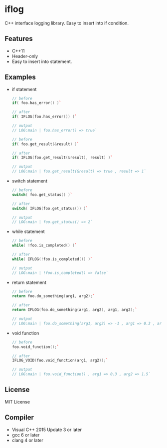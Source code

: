 # iflog

C++ interface logging library. Easy to insert into if condition.

## Features

* C++11
* Header-only
* Easy to insert into statement.

## Examples

* if statement
  ```cpp
  // before
  if( foo.has_error() )`

  // after
  if( IFLOG(foo.has_error()) )`

  // output
  // LOG:main | foo.has_error() => true`
  ```

  ```cpp
  // before
  if( foo.get_result(&result) )`

  // after
  if( IFLOG(foo.get_result(&result), result) )`

  // output
  // LOG:main | foo.get_result(&result) => true , result => 1`
  ```

* switch statement
  ```cpp
  // before
  switch( foo.get_status() )`

  // after
  switch( IFLOG(foo.get_status()) )`

  // output
  // LOG:main | foo.get_status() => 2`
  ```

* while statement
  ```cpp
  // before
  while( !foo.is_completed() )`

  // after
  while( IFLOG(!foo.is_completed()) )`

  // output
  // LOG:main | !foo.is_completed() => false`
  ```

* return statement
  ```cpp
  // before
  return foo.do_something(arg1, arg2);`

  // after
  return IFLOG(foo.do_something(arg1, arg2), arg1, arg2);`

  // output
  // LOG:main | foo.do_something(arg1, arg2) => -1 , arg1 => 0.3 , arg2 => 1.5`
  ```

* void function
  ```cpp
  // before
  foo.void_function();`

  // after
  IFLOG_VOID(foo.void_function(arg1, arg2));`

  // output
  // LOG:main | foo.void_function() , arg1 => 0.3 , arg2 => 1.5`
  ```

## License

  MIT License

## Compiler
* Visual C++ 2015 Update 3 or later
* gcc 6 or later
* clang 4 or later
